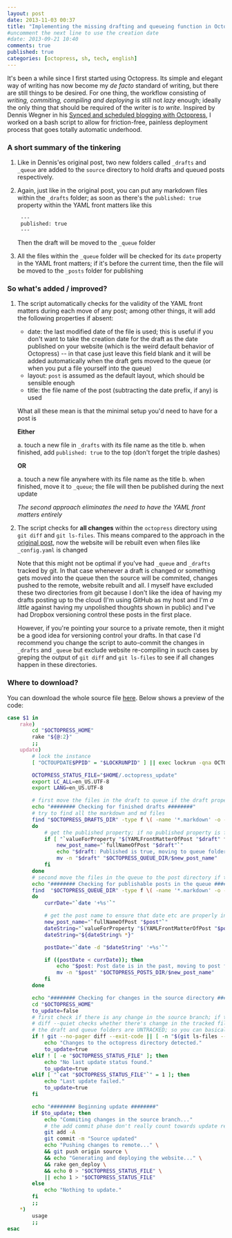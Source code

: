 ```yaml
---
layout: post
date: 2013-11-03 00:37
title: "Implementing the missing drafting and queueing function in Octopress"
#uncomment the next line to use the creation date
#date: 2013-09-21 10:40
comments: true
published: true
categories: [octopress, sh, tech, english]
---
```


It's been a while since I first started using Octopress. Its simple and elegant way of writing has now become my *de facto* standard of writing, but there are still things to be desired. For one thing, the workflow consisting of *writing, commiting, compiling and deploying* is still not *lazy* enough; ideally the only thing that should be required of the writer is *to write*. Inspired by Dennis Wegner in his [Synced and scheduled blogging with Octopress](http://instant-thinking.de/2012/08/03/synced-and-scheduled-blogging-with-octopress/), I worked on a bash script to allow for friction-free, painless deployment process that goes totally automatic underhood.

### A short summary of the tinkering

1. Like in Dennis'es original post, two new folders called `_drafts` and `_queue` are added to the `source` directory to hold drafts and queued posts respectively.
2. Again, just like in the original post, you can put any markdown files within the `_drafts` folder; as soon as there's the `published: true` property within the YAML front matters like this

        ---
        published: true
        ---

    Then the draft will be moved to the `_queue` folder
3. All the files within the `_queue` folder will be checked for its `date` property in the YAML front matters; if it's before the current time, then the file will be moved to the `_posts` folder for publishing

### So what's added / improved?

1. The script automatically checks for the validity of the YAML front matters during each move of any post; among other things, it will add the following properties if absent:
    - date: the last modified date of the file is used; this is useful if you don't want to take the creation date for the draft as the date published on your website (which is the weird default behavior of Octopress) -- in that case just leave this field blank and it will be added automatically when the draft gets moved to the queue (or when you put a file yourself into the queue)
    - layout: `post` is assumed as the default layout, which should be sensible enough
    - title: the file name of the post (subtracting the date prefix, if any) is used

    What all these mean is that the minimal setup you'd need to have for a post is

    **Either**

    a. touch a new file in `_drafts` with its file name as the title
    b. when finished, add `published: true` to the top (don't forget the triple dashes)

    **OR**

    a. touch a new file anywhere with its file name as the title
    b. when finished, move it to `_queue`; the file will then be published during the next update

    *The second approach eliminates the need to have the YAML front matters entirely*
2. The script checks for **all changes** within the `octopress` directory using `git diff` and `git ls-files`. This means compared to the approach in the [original post](http://instant-thinking.de/2012/08/03/synced-and-scheduled-blogging-with-octopress/), now the website will be rebuilt even when files like `_config.yaml` is changed

    Note that this might not be optimal if you've had `_queue` and `_drafts` tracked by git. In that case whenever a draft is changed or something gets moved into the queue then the source will be commited, changes pushed to the remote, website rebuilt and all. I myself have excluded these two directories from git because I don't like the idea of having my drafts posting up to the cloud (I'm using GitHub as my host and I'm *a little* against having my unpolished thoughts shown in public) and I've had Dropbox versioning control these posts in the first place.

    However, if you're pointing your source to a private remote, then it might be a good idea for versioning control your drafts. In that case I'd recommend you change the script to auto-commit the changes in `_drafts` and `_queue` but exclude website re-compiling in such cases by greping the output of `git diff` and `git ls-files` to see if all changes happen in these directories.

### Where to download?

You can download the whole source file [here](downloads/code/octopress). Below shows a preview of the code:

```bash
case $1 in
    rake) 
        cd "$OCTOPRESS_HOME"
        rake "${@:2}"
        ;;
    update)
        # lock the instance
        [ "OCTOUPDATE$PPID" = "$LOCKRUNPID" ] || exec lockrun -qna OCTOUPDATE /tmp/lockrun.octoupdate "$0" "$@" || exit 1

        OCTOPRESS_STATUS_FILE="$HOME/.octopress_update"
        export LC_ALL=en_US.UTF-8
        export LANG=en_US.UTF-8

        # first move the files in the draft to queue if the draft property is set to true
        echo "######## Checking for finished drafts ########"
        # try to find all the markdown and md files
        find "$OCTOPRESS_DRAFTS_DIR" -type f \( -name '*.markdown' -o -name '*.md' \) | while read draft
        do
            # get the published property; if no published property is found then default to false
            if [ "`valueForProperty "$(YAMLFrontMatterOfPost "$draft" false)" 'published'`" = 'true' ]; then
                new_post_name="`fullNameOfPost "$draft"`"
                echo "$draft: Published is true, moving to queue folder (renaming to $new_post_name)..."
                mv -n "$draft" "$OCTOPRESS_QUEUE_DIR/$new_post_name"
            fi
        done
        # second move the files in the queue to the post directory if the date specified is in the past
        echo "######## Checking for publishable posts in the queue ########"
        find  "$OCTOPRESS_QUEUE_DIR" -type f \( -name '*.markdown' -o -name '*.md' \) | while read post
        do
            currDate="`date '+%s'`"

            # get the post name to ensure that date etc are properly initiated
            new_post_name="`fullNameOfPost "$post"`"
            dateString="`valueForProperty "$(YAMLFrontMatterOfPost "$post")" 'date'`"
            dateString="${dateString% *}"

            postDate="`date -d "$dateString" '+%s'`"

            if ((postDate < currDate)); then
                echo "$post: Post date is in the past, moving to post folder (renaming to $new_post_name)..."
                mv -n "$post" "$OCTOPRESS_POSTS_DIR/$new_post_name"
            fi
        done

        echo "######## Checking for changes in the source directory ########"
        cd "$OCTOPRESS_HOME"
        to_update=false
        # first check if there is any change in the source branch; if there's then commit and update
        # diff --quiet checks whether there's change in the tracked files; the second command checks whether there's untracked file
        # the draft and queue folders are UNTRACKED; so you can basically do anything you want for the drafts 
        if ! git --no-pager diff --exit-code || [ -n "$(git ls-files --others --exclude-standard)" ]; then
            echo "Changes to the octopress directory detected."
            to_update=true
        elif ! [ -e "$OCTOPRESS_STATUS_FILE" ]; then
            echo "No last update status found." 
            to_update=true
        elif [ "`cat "$OCTOPRESS_STATUS_FILE"`" = 1 ]; then
            echo "Last update failed."
            to_update=true
        fi

        echo "######## Beginning update ########"
        if $to_update; then
            echo "Commiting changes in the source branch..." 
            # the add commit phase don't really count towards update result as it can give back error code if there's nothing to commit
            git add -A 
            git commit -m "Source updated" 
            echo "Pushing changes to remote..." \
            && git push origin source \
            && echo "Generating and deploying the website..." \
            && rake gen_deploy \
            && echo 0 > "$OCTOPRESS_STATUS_FILE" \
            || echo 1 > "$OCTOPRESS_STATUS_FILE"
        else
            echo "Nothing to update."
        fi
        ;;
    *)
        usage
        ;;
esac
```
